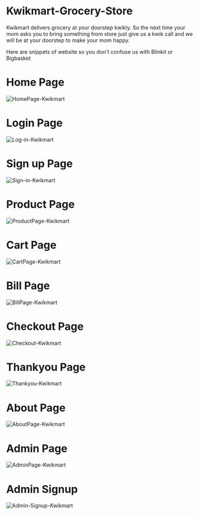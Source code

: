 # Kwikmart-Grocery-Store
Kwikmart delivers grocery at your doorstep kwikly. So the next time your mom asks you to bring something from store just give us a kwik call and we will be at your doorstep to make your mom happy.

Here are snippets of website so you don't confuse us with Blinkit or Bigbasket


# Home Page
![HomePage-Kwikmart](https://github.com/ShrishtiRaizada/Online-Grocery-Store/assets/70793477/ff3aaa8c-f654-4e54-b489-9e16ba233604)

# Login Page
![Log-in-Kwikmart](https://github.com/ShrishtiRaizada/Online-Grocery-Store/assets/70793477/626b4f63-1de4-4115-8031-b9d71d77f485)

# Sign up Page
![Sign-in-Kwikmart](https://github.com/ShrishtiRaizada/Online-Grocery-Store/assets/70793477/12e0f87c-621a-4e0f-9c47-151ac2109a3d)

# Product Page
![ProductPage-Kwikmart](https://github.com/ShrishtiRaizada/Online-Grocery-Store/assets/70793477/81e1fe11-85df-430d-b79a-e1a0dd340970)

# Cart Page
![CartPage-Kwikmart](https://github.com/ShrishtiRaizada/Online-Grocery-Store/assets/70793477/ffe18e75-7497-4735-a4c8-10b645c9af63)

# Bill Page
![BillPage-Kwikmart](https://github.com/ShrishtiRaizada/Online-Grocery-Store/assets/70793477/e65d82d5-0e5f-41f0-914f-d0fad6cd35d9)

# Checkout Page
![Checkout-Kwikmart](https://github.com/ShrishtiRaizada/Online-Grocery-Store/assets/70793477/92e7bc83-3362-4ac2-a55a-4f4517f9c9bb)

# Thankyou Page
![Thankyou-Kwikmart](https://github.com/ShrishtiRaizada/Online-Grocery-Store/assets/70793477/ad40d5b9-4d5f-42ad-9a15-140d2906514f)

# About Page
![AboutPage-Kwikmart](https://github.com/ShrishtiRaizada/Online-Grocery-Store/assets/70793477/cde9cc8e-8963-47a7-94f9-b2cbb4fbf0af)

# Admin Page
![AdminPage-Kwikmart](https://github.com/ShrishtiRaizada/Online-Grocery-Store/assets/70793477/23067504-d8d4-4bde-8dde-d8a32212fcc4)

# Admin Signup
![Admin-Signup-Kwikmart](https://github.com/ShrishtiRaizada/Online-Grocery-Store/assets/70793477/6e822f50-7127-409d-b605-b577e84dd925)













